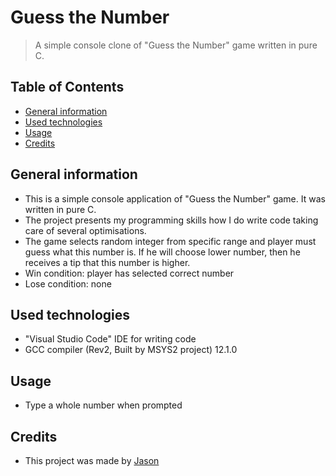 # Guess the Number
> A simple console clone of "Guess the Number" game written in pure C.

## Table of Contents
* [General information](#general-information)
* [Used technologies](#used-technologies)
* [Usage](#usage)
* [Credits](#credits)

## General information
- This is a simple console application of "Guess the Number" game. It was written in pure C.
- The project presents my programming skills how I do write code taking care of several optimisations.
- The game selects random integer from specific range and player must guess what this number is. If he will choose lower number, then he receives a tip that this number is higher.
- Win condition: player has selected correct number
- Lose condition: none

## Used technologies
- "Visual Studio Code" IDE for writing code
- GCC compiler (Rev2, Built by MSYS2 project) 12.1.0

## Usage
- Type a whole number when prompted

## Credits
- This project was made by [Jason](https://jasonxiii.pl "Jason. Gry, muzyka, kursy, artykuły, programy i filmy!")
